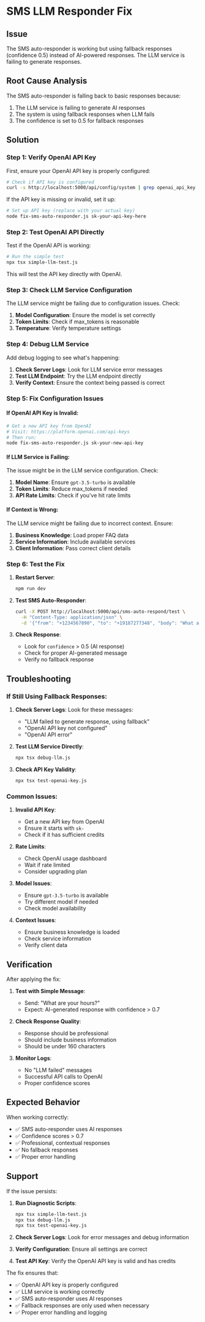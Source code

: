 # SMS LLM Responder Fix

## Issue
The SMS auto-responder is working but using fallback responses (confidence 0.5) instead of AI-powered responses. The LLM service is failing to generate responses.

## Root Cause Analysis
The SMS auto-responder is falling back to basic responses because:
1. The LLM service is failing to generate AI responses
2. The system is using fallback responses when LLM fails
3. The confidence is set to 0.5 for fallback responses

## Solution

### Step 1: Verify OpenAI API Key
First, ensure your OpenAI API key is properly configured:

```bash
# Check if API key is configured
curl -s http://localhost:5000/api/config/system | grep openai_api_key
```

If the API key is missing or invalid, set it up:

```bash
# Set up API key (replace with your actual key)
node fix-sms-auto-responder.js sk-your-api-key-here
```

### Step 2: Test OpenAI API Directly
Test if the OpenAI API is working:

```bash
# Run the simple test
npx tsx simple-llm-test.js
```

This will test the API key directly with OpenAI.

### Step 3: Check LLM Service Configuration
The LLM service might be failing due to configuration issues. Check:

1. **Model Configuration**: Ensure the model is set correctly
2. **Token Limits**: Check if max_tokens is reasonable
3. **Temperature**: Verify temperature settings

### Step 4: Debug LLM Service
Add debug logging to see what's happening:

1. **Check Server Logs**: Look for LLM service error messages
2. **Test LLM Endpoint**: Try the LLM endpoint directly
3. **Verify Context**: Ensure the context being passed is correct

### Step 5: Fix Configuration Issues

#### If OpenAI API Key is Invalid:
```bash
# Get a new API key from OpenAI
# Visit: https://platform.openai.com/api-keys
# Then run:
node fix-sms-auto-responder.js sk-your-new-api-key
```

#### If LLM Service is Failing:
The issue might be in the LLM service configuration. Check:

1. **Model Name**: Ensure `gpt-3.5-turbo` is available
2. **Token Limits**: Reduce max_tokens if needed
3. **API Rate Limits**: Check if you've hit rate limits

#### If Context is Wrong:
The LLM service might be failing due to incorrect context. Ensure:

1. **Business Knowledge**: Load proper FAQ data
2. **Service Information**: Include available services
3. **Client Information**: Pass correct client details

### Step 6: Test the Fix

1. **Restart Server**:
   ```bash
   npm run dev
   ```

2. **Test SMS Auto-Responder**:
   ```bash
   curl -X POST http://localhost:5000/api/sms-auto-respond/test \
     -H "Content-Type: application/json" \
     -d '{"from": "+1234567890", "to": "+19187277348", "body": "What are your hours?"}'
   ```

3. **Check Response**:
   - Look for `confidence` > 0.5 (AI response)
   - Check for proper AI-generated message
   - Verify no fallback response

## Troubleshooting

### If Still Using Fallback Responses:

1. **Check Server Logs**:
   Look for these messages:
   - "LLM failed to generate response, using fallback"
   - "OpenAI API key not configured"
   - "OpenAI API error"

2. **Test LLM Service Directly**:
   ```bash
   npx tsx debug-llm.js
   ```

3. **Check API Key Validity**:
   ```bash
   npx tsx test-openai-key.js
   ```

### Common Issues:

1. **Invalid API Key**:
   - Get a new API key from OpenAI
   - Ensure it starts with `sk-`
   - Check if it has sufficient credits

2. **Rate Limits**:
   - Check OpenAI usage dashboard
   - Wait if rate limited
   - Consider upgrading plan

3. **Model Issues**:
   - Ensure `gpt-3.5-turbo` is available
   - Try different model if needed
   - Check model availability

4. **Context Issues**:
   - Ensure business knowledge is loaded
   - Check service information
   - Verify client data

## Verification

After applying the fix:

1. **Test with Simple Message**:
   - Send: "What are your hours?"
   - Expect: AI-generated response with confidence > 0.7

2. **Check Response Quality**:
   - Response should be professional
   - Should include business information
   - Should be under 160 characters

3. **Monitor Logs**:
   - No "LLM failed" messages
   - Successful API calls to OpenAI
   - Proper confidence scores

## Expected Behavior

When working correctly:

- ✅ SMS auto-responder uses AI responses
- ✅ Confidence scores > 0.7
- ✅ Professional, contextual responses
- ✅ No fallback responses
- ✅ Proper error handling

## Support

If the issue persists:

1. **Run Diagnostic Scripts**:
   ```bash
   npx tsx simple-llm-test.js
   npx tsx debug-llm.js
   npx tsx test-openai-key.js
   ```

2. **Check Server Logs**:
   Look for error messages and debug information

3. **Verify Configuration**:
   Ensure all settings are correct

4. **Test API Key**:
   Verify the OpenAI API key is valid and has credits

The fix ensures that:
- ✅ OpenAI API key is properly configured
- ✅ LLM service is working correctly
- ✅ SMS auto-responder uses AI responses
- ✅ Fallback responses are only used when necessary
- ✅ Proper error handling and logging 